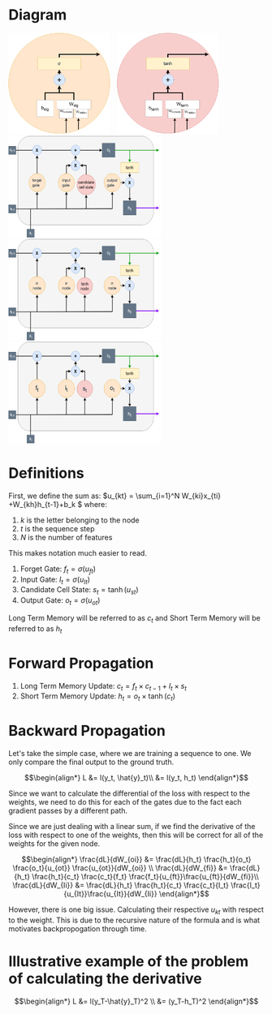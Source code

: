 # Diagram

<div style="display: inline-block; margin-right: 10px;">
    <img src="./Images/LSTM Neural Network-Sigmoid Node.drawio.png" width="200" height="200">
</div>
<div style="display: inline-block;">
    <img src="./Images/LSTM Neural Network-Tanh Node.drawio.png" width="200" height="200">
</div>

<img src=".\Images\LSTM Neural Network-LTSM - Gates.drawio.png" width="300" height="200">

<img src=".\Images\LSTM Neural Network-LTSM.drawio.png" width="300" height="200">

<img src=".\Images\LSTM Neural Network-LTSM Notation.drawio.png" width="300" height="200">

# Definitions

First, we define the sum as: $u_{kt} = \sum_{i=1}^N W_{ki}x_{ti} +W_{kh}h_{t-1}+b_k $ where:
1. $k$ is the letter belonging to the node
2. $t$ is the sequence step
3. $N$ is the number of features

 This makes notation much easier to read.

1. Forget Gate: $f_t = \sigma(u_{ft})$
2. Input Gate: $I_t = \sigma(u_{It})$
3. Candidate Cell State: $s_t = \tanh(u_{st})$
4. Output Gate: $o_t = \sigma(u_{ot})$

Long Term Memory will be referred to as $c_t$ and Short Term Memory will be referred to as $h_t$

# Forward Propagation 

1. Long Term Memory Update: $c_t = f_t \times c_{t-1} + I_t \times s_t$
2. Short Term Memory Update: $h_t = o_t \times \tanh(c_t)$

# Backward Propagation 

Let's take the simple case, where we are training a sequence to one. We only compare the final output to the ground truth.

```math
\begin{align*}
L &= l(y_t, \hat{y}_t)\\
 &= l(y_t, h_t)
\end{align*}
```

Since we want to calculate the differential of the loss with respect to the weights, we need to do this for each of the gates due to the fact each gradient passes by a different path. 

Since we are just dealing with a linear sum, if we find the derivative of the loss with respect to one of the weights, then this will be correct for all of the weights for the given node.

```math
\begin{align*}
\frac{dL}{dW_{oi}} &= \frac{dL}{h_t} \frac{h_t}{o_t} \frac{o_t}{u_{ot}} \frac{u_{ot}}{dW_{oi}} \\
\frac{dL}{dW_{fi}} &= \frac{dL}{h_t} \frac{h_t}{c_t} \frac{c_t}{f_t} \frac{f_t}{u_{ft}}\frac{u_{ft}}{dW_{fi}}\\
\frac{dL}{dW_{Ii}} &= \frac{dL}{h_t} \frac{h_t}{c_t} \frac{c_t}{I_t} \frac{I_t}{u_{It}}\frac{u_{It}}{dW_{Ii}}
\end{align*}
```

However, there is one big issue. Calculating their respective $u_{kt}$ with respect to the weight. This is due to the recursive nature of the formula and is what motivates backpropogation through time.

# Illustrative example of the problem of calculating the derivative




```math
\begin{align*}
L &= l(y_T-\hat{y}_T)^2 \\
 &= (y_T-h_T)^2
\end{align*}
```